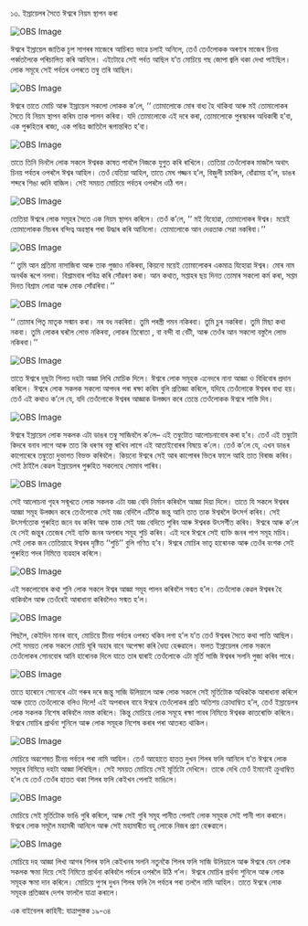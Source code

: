 ১৩. ইস্ৰায়েলৰ সৈতে ঈশ্বৰে নিয়ম স্থাপন কৰা 

![OBS Image](https://cdn.door43.org/obs/jpg/360px/obs-en-13-01.jpg)

ঈশ্বৰে ইস্ৰায়েল জাতিক চূপ সাগৰৰ মাজেৰে আচিৰত ভাৱে চলাই অনিলে, তেওঁ তেওঁলোকক অৰণ্যৰ মাজেৰ চিনয় পৰ্ব্বতলৈকে পৰিচালিত কৰি আনিলে। এইটোৱে সেই পৰ্বত আছিল য’ত মোচিয়ে গছ জোপা জ্বলি থকা দেখা পাইছিল। লোক সমূহে সেই পৰ্বতৰ ওপৰতে তম্বু তৰি আছিল। 

![OBS Image](https://cdn.door43.org/obs/jpg/360px/obs-en-13-02.jpg)

ঈশ্বৰে তাতে মোচি আৰু ইস্ৰায়েল সকলো লোকক ক’লে, ‘‘ তোমালোকে মোৰ বাধ্য হৈ থাকিবা আৰু মই তোমালোকৰ সৈতে যি নিয়ম স্থাপন কৰিম তাক পালন কৰিবা। যদি তোমালোকে এই দৰে কৰা, তোমালোকে পুৰস্কাৰৰ অধিকাৰী হ’বা, এক পুৰুহিতৰ ৰাজ্য, এক পবিত্ৰ জাতিলৈ ৰূপান্তৰিত হ’বা। 

![OBS Image](https://cdn.door43.org/obs/jpg/360px/obs-en-13-03.jpg)

তাতে তিনি দিনলৈ লোক সকলে ঈশ্বৰক কাষত পাবলৈ নিজকে যুগুত কৰি ৰাখিলে। তেতিয়া তেওঁলোকৰ মাজলৈ অথাৎ চিনয় পৰ্বতৰ ওপৰলৈ ঈশ্বৰ আহিল। তেওঁ যেতিয়া আহিল, তাতে মেঘ গজ্জন হ’ল, বিজুলী চমকিল, ধোঁৱাময় হ’ল, ডাঙৰ শব্দৰে শিঙা ধ্বনি বাজিল।  সেই সময়ত মোচিয়ে পৰ্বতৰ ওপৰলৈ ওঠি গল। 

![OBS Image](https://cdn.door43.org/obs/jpg/360px/obs-en-13-04.jpg)

তেতিয়া ঈশ্বৰে লোক সমূহৰ সৈতে এক নিয়ম স্থাপন কৰিলে। তেওঁ ক’লে, ‘‘ মই যিহোৱা, তোমালোকৰ ঈশ্বৰ। ময়েই তোমালোকক মিচৰৰ বন্দিত্ব অৱস্থাৰ পৰা উদ্ধাৰ কৰি আনিলো। তোমালোকে আন দেৱতাক সেৱা নকৰিবা।’’

![OBS Image](https://cdn.door43.org/obs/jpg/360px/obs-en-13-05.jpg)

‘‘ তুমি আন প্ৰতিমা নাসাজিবা আৰু তাক পুজাও নকিৰবা, কিয়নো ময়েই  তোমালোকৰ একমাত্ৰ যিহোৱা ঈশ্বৰ। মোৰ নাম অনৰ্থক ৰূপে নলবা। বিশ্ৰামবাৰ পবিত্ৰ কৰি সোঁৱৰণ কৰা। আন কথাত, সপ্তাহৰ ছয় দিনত তোমাৰ সকলো কৰ্ম কৰা, সপ্তম দিনত বিশ্ৰাম লোৱা আৰু মোক সোঁৱৰিবা।’’

![OBS Image](https://cdn.door43.org/obs/jpg/360px/obs-en-13-06.jpg)

‘‘ তোমাৰ পিতৃ মাতৃক সন্মান কৰা। নৰ বধ নকৰিবা। তুমি পৰস্ত্ৰী গমন নকিৰবা। তুমি চুৰ নকৰিবা। তুমি মিছা কথা নকবা। তুমি লোকৰ ঘৰলৈ লোভ নকিৰবা, লোকৰ তিৰোতা , বা বন্দী বা বেটী, আৰু তেওঁৰ আন সকলো বস্তুলৈ লোভ নকিৰবা।’’

![OBS Image](https://cdn.door43.org/obs/jpg/360px/obs-en-13-07.jpg)

তাতে ঈশ্বৰে দুছটা শিলত দহটা অজ্ঞা লিখি মোচিক দিলে। ঈশ্বৰে লোক সমূহক এনেদৰে নানা আজ্ঞা ও বিধিবোৰ প্ৰদান কৰিলে। ঈশ্বৰে লোক সকলক সকলো আপদৰ পৰা ৰক্ষা কৰিম বুলি প্ৰতিজ্ঞা কৰিলে, যদিহে তেওঁলোকে ঈশ্বৰৰ বাধ্য হয়। তেওঁ এই কথাও ক’লে যে, যদি তেওঁলোকে ঈশ্বৰৰ আজ্ঞাক উলঙ্ঘন কৰে তেন্তে তেওঁলোকক ঈশ্বৰে শাস্তি দিব। 

![OBS Image](https://cdn.door43.org/obs/jpg/360px/obs-en-13-08.jpg)

ঈশ্বৰে ইস্ৰায়েল লোক সকলক  এটা ডাঙৰ তম্বু  সাজিবলৈ ক’লে– এই তম্বুটোত আলোচনাবোৰ কৰা হ’ব। তেওঁ এই তম্বুটো কিদৰে বনাব লাগে আৰু তাত কি ধৰণৰ বস্তু ৰাখিব লাগে এই আতাইবোৰৰ বিষয়ে ক’লে। তেওঁ ক’লে যে, এখন ডাঙৰ কাপোৰেৰে তম্বুতো দুভাগত বিভক্ত কৰিবলৈ। কিয়নো ঈশ্বৰে সেই আৰ কাপোৰৰ ভিতৰ ফালে আহি তাত বিৰাজ কৰিব। সেই ঠাইলৈ কেৱল ইস্ৰায়েলৰ পুৰুহিত সকলেহে সোমাব পাৰিব। 

![OBS Image](https://cdn.door43.org/obs/jpg/360px/obs-en-13-09.jpg)

সেই আলোচনা গৃহৰ সন্মূখতে লোক সকলক এটা যজ্ঞ বেদি নিৰ্মান কৰিবলৈ আজ্ঞা দিয়া দিলে। তাতে যি সকলে ঈশ্বৰৰ আজ্ঞা সমূহ উলঙ্ঘন কৰে তেওঁলোকে সেই যজ্ঞ বেদিলৈ এটিকৈ জন্তু আনি তাত তাক ঈশ্বৰলৈ উৎসৰ্গ কৰিব। সেই উৎসৰ্গতোক পুৰুহিত জনে বধ কৰিব আৰু তাক সেই যজ্ঞ বেদিতে পুৰিব আৰু ঈশ্বৰক উৎসৰ্গীত কৰিব। ঈশ্বৰে আৰু ক’লে যে সেই জন্তুৰ তেজেৰ সেই ব্যক্তি জনৰ অপৰাধ সমূহ শুচি কৰিব। এই দৰে ঈশ্বৰে সেই ব্যক্তি জনৰ পাপ সমূহ মচিব। সেই লোক জন তেতিয়াহে ঈশ্বৰৰ দৃষ্টিত  ‘‘শুচি’’ বুলি গণিত হ’ব। ঈশ্বৰে মোচিৰ ভাতৃ হাৰোনক আৰু তেওঁৰ বংশক সেই পুৰুহিত পদৰ নিমিত্তে ব্যৱহাৰ কৰিলে।   

![OBS Image](https://cdn.door43.org/obs/jpg/360px/obs-en-13-10.jpg)

এই সকলোবোৰ কথা শুনি লোক সকলে ঈশ্বৰ আজ্ঞা সমূহ পালন কৰিবলৈ সন্মত হ’ল।  তেওঁলোক কেৱল ঈশ্বৰৰ হৈ থাকিবলৈ আৰু তেওঁৰেই আৰাধানা কৰিবলৈও সন্মত হ’ল।

![OBS Image](https://cdn.door43.org/obs/jpg/360px/obs-en-13-11.jpg)

পিছলৈ, কেইদিন মানৰ বাবে, মোচিয়ে চীনয় পৰ্বতৰ ওপৰত থকিব লগা হ’ল য’ত তেওঁ ঈশ্বৰৰ সৈতে কথা পাতি আছিল। সেই সময়ত লোক সকলে মোচি ঘূৰি অহাৰ বাবে অপেক্ষা কৰি ধৈয্য হেৰুৱালে। ফলত ইস্ৰায়েলৰ লোক সকলে তেওঁলোকৰ সোনবোৰ আনি হাৰোনক দিলে যাতে তাৰ দ্বাৰাই তেওঁলোকে এটা মূৰ্তি সাজি ঈশ্বৰৰ সলনি পুজা কৰিব পাৰে।  

![OBS Image](https://cdn.door43.org/obs/jpg/360px/obs-en-13-12.jpg)

তাতে হাৰোনে সোনেৰে এটা গৰুৰ দৰে জন্তু সাজি উলিয়ালে আৰু লোক সকলে সেই মূৰ্তিটোক অধিককৈ আৰাধানা কৰিলে আৰু তাতে তেওঁলোকে বলিও দিলে! এই অপৰাধৰ বাবে ঈশ্বৰে তেওঁলোকৰ প্ৰতি অতিশয় ক্ৰোধাম্বিত হ’ল, তেওঁ ইস্ৰায়েলৰ লোক সকলক নিশেষ কৰিবলৈ নমস্ত কৰিলে। কিন্তু মোচিয়ে লোক সমূহে ৰক্ষা পাবৰ নিমিত্তে ঈশ্বৰক কাতৰোক্তি কৰিলে। ঈশ্বৰে মোচিৰ প্ৰাৰ্থনা শুনিলে আৰু লোক সমূহক নিশেষ কৰাৰ পৰা আতৰত থাকিল। 

![OBS Image](https://cdn.door43.org/obs/jpg/360px/obs-en-13-13.jpg)

মোচিয়ে অৱশেষত চীনয় পৰ্বতৰ পৰা নামি আহিল। তেওঁ আহোতে হাতত দুখন শিলৰ ফলি আনিলে য’ত ঈশ্বৰে লোক সমূহৰ নিমিত্তে দহটা আজ্ঞা লিখিছিল। সেই সময়ত মোচিয়ে সেই মূৰ্তিটো দেখিলে। তাকে দেখি তেওঁ ইমানেই ক্ৰুধাম্বিত হ’ল যে তেওঁ তেওঁৰ হাতত থকা শিলৰ ফলি কেইখন পেলাই ভাঙিলে।

![OBS Image](https://cdn.door43.org/obs/jpg/360px/obs-en-13-14.jpg)

মোচিয়ে সেই মূৰ্তিটোক ভাঙি গুৰি কৰিলে, আৰু সেই গুৰি সমূহ পানীত পেলাই লোক সমূহক সেই পানী পান কৰালে। ঈশ্বৰে লোক সমূলৈ মহামৰী আনিলে আৰু সেই মহামাৰীত বহু লোকে নিজৰ প্ৰাণ হেৰুৱালে। 

![OBS Image](https://cdn.door43.org/obs/jpg/360px/obs-en-13-15.jpg)

মোচিয়ে দহ আজ্ঞা লিখা আগৰ শিলৰ ফলি কেইখনৰ সলনি নতুনকৈ শিলৰ ফলি সাজি উলিয়ালে আৰু ঈশ্বৰে যেন লোক সকলক ক্ষমা দিয়ে সেই নিমিত্তে প্ৰাৰ্থনা কৰিবলৈ পৰ্বতৰ ওপৰলৈ উঠি গ’ল। ঈশ্বৰে মোচিৰ প্ৰৰ্থনা শুনিলে আৰু লোক সমূহক ক্ষমা দান কৰিলে। মোচিয়ে পুণৰ দুখন শিলৰ ফলি লৈ পৰ্বতৰ পৰা তললৈ নামি আহিল। তাতে ঈশ্বৰে লোক সমূহক প্ৰতিজ্ঞাৰ দেশৰ ফাললৈ যাত্ৰা কৰালে। 

এক বাইবেলৰ কাহিনী: যাত্ৰাপুস্তক ১৯-৩৪

